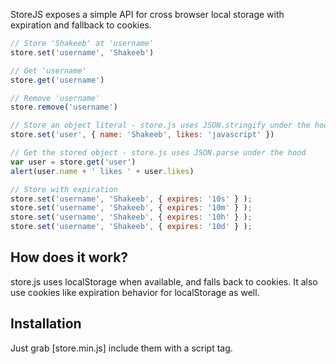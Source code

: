 StoreJS exposes a simple API for cross browser local storage with expiration and fallback to cookies.

```js
// Store 'Shakeeb' at 'username'
store.set('username', 'Shakeeb')

// Get 'username'
store.get('username')

// Remove 'username'
store.remove('username')

// Store an object literal - store.js uses JSON.stringify under the hood
store.set('user', { name: 'Shakeeb', likes: 'javascript' })

// Get the stored object - store.js uses JSON.parse under the hood
var user = store.get('user')
alert(user.name + ' likes ' + user.likes)

// Store with expiration
store.set('username', 'Shakeeb', { expires: '10s' } );
store.set('username', 'Shakeeb', { expires: '10m' } );
store.set('username', 'Shakeeb', { expires: '10h' } );
store.set('username', 'Shakeeb', { expires: '10d' } );
```


How does it work?
------------------
store.js uses localStorage when available, and falls back to cookies. It also use cookies like expiration behavior for localStorage as well.

Installation
------------
Just grab [store.min.js] include them with a script tag.
